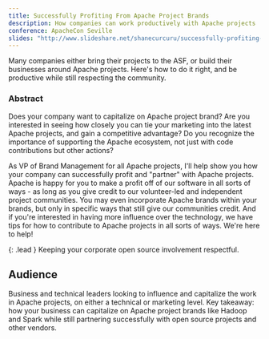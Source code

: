 ```yaml
---
title: Successfully Profiting From Apache Project Brands
description: How companies can work productively with Apache projects
conference: ApacheCon Seville
slides: "http://www.slideshare.net/shanecurcuru/successfully-profiting-from-apache-brands"
---
```


Many companies either bring their projects to the ASF, or build their businesses 
around Apache projects.  Here's how to do it right, and be productive while 
still respecting the community.

### Abstract

Does your company want to capitalize on Apache project brand? Are you interested in seeing how closely you can tie your marketing into the latest Apache projects, and gain a competitive advantage? Do you recognize the importance of supporting the Apache ecosystem, not just with code contributions but other actions? 

As VP of Brand Management for all Apache projects, I'll help show you how your company can successfully profit and "partner" with Apache projects. Apache is happy for you to make a profit off of our software in all sorts of ways - as long as you give credit to our volunteer-led and independent project communities. You may even incorporate Apache brands within your brands, but only in specific ways that still give our communities credit. And if you're interested in having more influence over the technology, we have tips for how to contribute to Apache projects in all sorts of ways. We're here to help!

{: .lead }
Keeping your corporate open source involvement respectful.

## Audience

Business and technical leaders looking to influence and capitalize the work in Apache projects, on either a technical or marketing level. Key takeaway: how your business can capitalize on Apache project brands like Hadoop and Spark while still partnering successfully with open source projects and other vendors.
